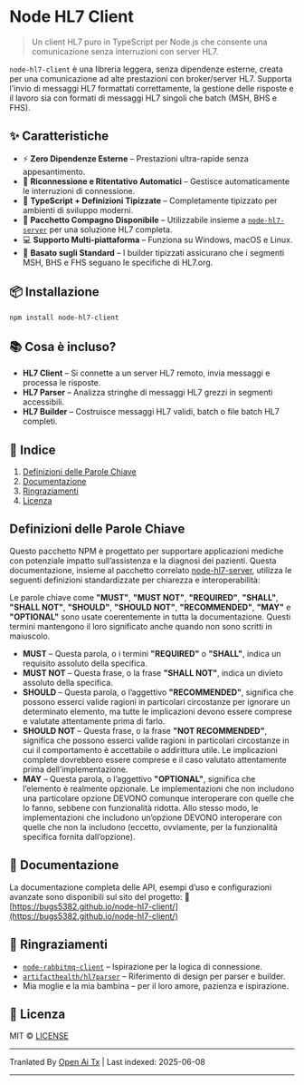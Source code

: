# Node HL7 Client

> Un client HL7 puro in TypeScript per Node.js che consente una comunicazione senza interruzioni con server HL7.

`node-hl7-client` è una libreria leggera, senza dipendenze esterne, creata per una comunicazione ad alte prestazioni con broker/server HL7. Supporta l'invio di messaggi HL7 formattati correttamente, la gestione delle risposte e il lavoro sia con formati di messaggi HL7 singoli che batch (MSH, BHS e FHS).

## ✨ Caratteristiche

* ⚡ **Zero Dipendenze Esterne** – Prestazioni ultra-rapide senza appesantimento.
* 🔁 **Riconnessione e Ritentativo Automatici** – Gestisce automaticamente le interruzioni di connessione.
* 🧠 **TypeScript + Definizioni Tipizzate** – Completamente tipizzato per ambienti di sviluppo moderni.
* 🤝 **Pacchetto Compagno Disponibile** – Utilizzabile insieme a [`node-hl7-server`](https://www.npmjs.com/package/node-hl7-server) per una soluzione HL7 completa.
* 💻 **Supporto Multi-piattaforma** – Funziona su Windows, macOS e Linux.
* 🧭 **Basato sugli Standard** – I builder tipizzati assicurano che i segmenti MSH, BHS e FHS seguano le specifiche di HL7.org.

## 📦 Installazione

```bash
npm install node-hl7-client
```

## 📚 Cosa è incluso?

* **HL7 Client** – Si connette a un server HL7 remoto, invia messaggi e processa le risposte.
* **HL7 Parser** – Analizza stringhe di messaggi HL7 grezzi in segmenti accessibili.
* **HL7 Builder** – Costruisce messaggi HL7 validi, batch o file batch HL7 completi.

## 🧾 Indice

1. [Definizioni delle Parole Chiave](#keyword-definitions)
2. [Documentazione](#documentation)
3. [Ringraziamenti](#acknowledgements)
4. [Licenza](#license)

## Definizioni delle Parole Chiave

Questo pacchetto NPM è progettato per supportare applicazioni mediche con potenziale impatto sull’assistenza e la diagnosi dei pazienti. Questa documentazione, insieme al pacchetto correlato [node-hl7-server](https://www.npmjs.com/package/node-hl7-server), utilizza le seguenti definizioni standardizzate per chiarezza e interoperabilità:

Le parole chiave come **"MUST"**, **"MUST NOT"**, **"REQUIRED"**, **"SHALL"**, **"SHALL NOT"**, **"SHOULD"**, **"SHOULD NOT"**, **"RECOMMENDED"**, **"MAY"** e **"OPTIONAL"** sono usate coerentemente in tutta la documentazione. Questi termini mantengono il loro significato anche quando non sono scritti in maiuscolo.

* **MUST** – Questa parola, o i termini **"REQUIRED"** o **"SHALL"**, indica un requisito assoluto della specifica.
* **MUST NOT** – Questa frase, o la frase **"SHALL NOT"**, indica un divieto assoluto della specifica.
* **SHOULD** – Questa parola, o l’aggettivo **"RECOMMENDED"**, significa che possono esserci valide ragioni in particolari circostanze per ignorare un determinato elemento, ma tutte le implicazioni devono essere comprese e valutate attentamente prima di farlo.
* **SHOULD NOT** – Questa frase, o la frase **"NOT RECOMMENDED"**, significa che possono esserci valide ragioni in particolari circostanze in cui il comportamento è accettabile o addirittura utile. Le implicazioni complete dovrebbero essere comprese e il caso valutato attentamente prima dell’implementazione.
* **MAY** – Questa parola, o l’aggettivo **"OPTIONAL"**, significa che l’elemento è realmente opzionale. Le implementazioni che non includono una particolare opzione DEVONO comunque interoperare con quelle che lo fanno, sebbene con funzionalità ridotta. Allo stesso modo, le implementazioni che includono un’opzione DEVONO interoperare con quelle che non la includono (eccetto, ovviamente, per la funzionalità specifica fornita dall’opzione).

## 📖 Documentazione

La documentazione completa delle API, esempi d’uso e configurazioni avanzate sono disponibili sul sito del progetto:
🔗 [https://bugs5382.github.io/node-hl7-client/](https://bugs5382.github.io/node-hl7-client/)

## 🙏 Ringraziamenti

* [`node-rabbitmq-client`](https://github.com/cody-greene/node-rabbitmq-client) – Ispirazione per la logica di connessione.
* [`artifacthealth/hl7parser`](https://github.com/artifacthealth/hl7parser) – Riferimento di design per parser e builder.
* Mia moglie e la mia bambina – per il loro amore, pazienza e ispirazione.


## 📄 Licenza

MIT © [LICENSE](LICENSE)


---

Tranlated By [Open Ai Tx](https://github.com/OpenAiTx/OpenAiTx) | Last indexed: 2025-06-08

---